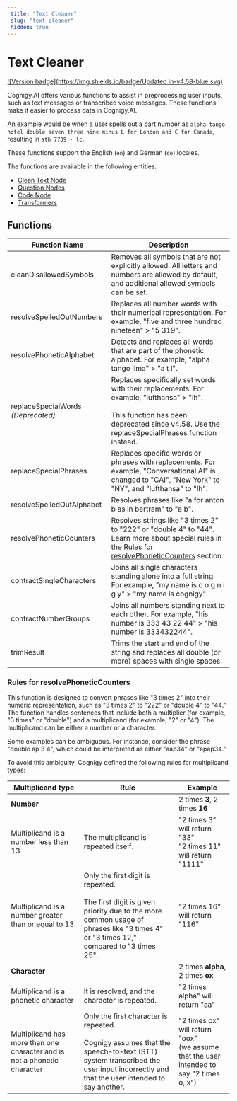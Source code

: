 ```yaml
---
 title: "Text Cleaner" 
 slug: "text-cleaner" 
 hidden: true 
---
```


# Text Cleaner

[![Version badge](https://img.shields.io/badge/Updated in-v4.58-blue.svg)](../../release-notes/4.58.md)

Cognigy.AI offers various functions to assist in preprocessing user inputs, such as text messages or transcribed voice messages. These functions make it easier to process data in Cognigy.AI.

An example would be when a user spells out a part number as `alpha tango hotel double seven three nine minus L for London and C for Canada`, resulting in `ath 7739 - lc`.

These functions support the English (`en`) and German (`de`) locales.

The functions are available in the following entities:

- [Clean Text Node](../flow-nodes/nlu/clean-text.md)
- [Question Nodes](../flow-nodes/message/question.md#answer-pre-processing)
- [Code Node](../flow-nodes/code/actions.md#text-cleaner)
- [Transformers](../endpoints/transformers/transformers.md#text-cleaner-class)

## Functions

| Function Name                      | Description                                                                                                                                                                                       |
|------------------------------------|---------------------------------------------------------------------------------------------------------------------------------------------------------------------------------------------------|
| cleanDisallowedSymbols             | Removes all symbols that are not explicitly allowed. All letters and numbers are allowed by default, and additional allowed symbols can be set.                                                   |
| resolveSpelledOutNumbers           | Replaces all number words with their numerical representation. For example, "five and three hundred nineteen" > "5 319".                                                                          |
| resolvePhoneticAlphabet            | Detects and replaces all words that are part of the phonetic alphabet. For example, "alpha tango lima" > "a t l".                                                                                 |
| replaceSpecialWords _(Deprecated)_ | Replaces specifically set words with their replacements. For example, "lufthansa" > "lh". <br><br> This function has been deprecated since v4.58. Use the replaceSpecialPhrases function instead. |
| replaceSpecialPhrases              | Replaces specific words or phrases with replacements. For example, "Conversational AI" is changed to "CAI", "New York" to "NY", and "lufthansa" to "lh".                                                   || replaceSpecialPhrases              | Replaces specifically defined phrases with their replacements. For  example, "Conversational AI" is changed to "CAI" or "New York" to "NY".                                                       |
| resolveSpelledOutAlphabet          | Resolves phrases like "a for anton b as in bertram" to "a b".                                                                                                                                     |
| resolvePhoneticCounters            | Resolves strings like "3 times 2" to "222" or "double 4" to "44". Learn more about special rules in the [Rules for resolvePhoneticCounters](#rules-for-resolvephoneticcounters) section.          |
| contractSingleCharacters           | Joins all single characters standing alone into a full string. For example, "my name is c o g n i g y" > "my name is cognigy".                                                                    |
| contractNumberGroups               | Joins all numbers standing next to each other. For example, "his number is 333 43 22 44" > "his number is 333432244".                                                                             |
| trimResult                         | Trims the start and end of the string and replaces all double (or more) spaces with single spaces.                                                                                                |

### Rules for resolvePhoneticCounters

This function is designed to convert phrases like "3 times 2" into their numeric representation, such as "3 times 2" to "222" or "double 4" to "44." The function handles sentences that include both a multiplier (for example, "3 times" or "double") and a multiplicand (for example, "2" or "4"). The multiplicand can be either a number or a character.

Some examples can be ambiguous. For instance, consider the phrase "double ap 3 4", which could be interpreted as either "aap34" or "apap34."

To avoid this ambiguity, Cognigy defined the following rules for multiplicand types:

| Multiplicand type                                                        | Rule                                                                                                                                                                                  | Example                                                                                      |
|--------------------------------------------------------------------------|---------------------------------------------------------------------------------------------------------------------------------------------------------------------------------------|----------------------------------------------------------------------------------------------|
| **Number**                                                               |                                                                                                                                                                                       | 2 times **3**, 2 times **16**                                                                |
| Multiplicand is a number less than 13                                    | The multiplicand is repeated itself.                                                                                                                                                  | "2 times 3" will return "33" <br> "2 times 11" will return "1111"                            |
| Multiplicand is a number greater than or equal to 13                     | Only the first digit is repeated. <br><br> The first digit is given priority due to the more common usage of phrases like "3 times 4" or "3 times 12," compared to "3 times 25".      | "2 times 16" will return "116"                                                               |
| **Character**                                                            |                                                                                                                                                                                       | 2 times **alpha**, 2 times **ox**                                                            |
| Multiplicand is a phonetic character                                     | It is resolved, and the character is repeated.                                                                                                                                        | "2 times alpha" will return "aa"                                                             |
| Multiplicand has more than one character and is not a phonetic character | Only the first character is repeated. <br><br> Cognigy assumes that the speech-to-text (STT) system transcribed the user input incorrectly and that the user intended to say another. | "2 times ox" will return "oox" <br> (we assume that the user intended to say "2 times o, x") |